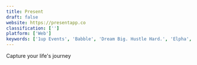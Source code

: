 ```yaml
---
title: Present
draft: false 
website: https://presentapp.co
classification: ['']
platform: ['Web']
keywords: ['1up Events', 'Babble', 'Dream Big. Hustle Hard.', 'Elpha', 'Female Founder Stories', 'GirlCrew', 'HireHer', 'PartyUP', 'Re', 'Roomvine', 'She Codes', 'The New Girlboss', 'The Violet Society', 'Vitascope', 'Women Who Startup Radio']
---
```

Capture your life's journey